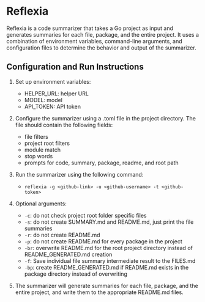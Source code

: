 # Reflexia

Reflexia is a code summarizer that takes a Go project as input and generates summaries for each file, package, and the entire project. It uses a combination of environment variables, command-line arguments, and configuration files to determine the behavior and output of the summarizer.

## Configuration and Run Instructions

1. Set up environment variables:
   - HELPER_URL: helper URL
   - MODEL: model
   - API_TOKEN: API token

2. Configure the summarizer using a .toml file in the project directory. The file should contain the following fields:
   - file filters
   - project root filters
   - module match
   - stop words
   - prompts for code, summary, package, readme, and root path

3. Run the summarizer using the following command:
   - `reflexia -g <github-link> -u <github-username> -t <github-token>`

4. Optional arguments:
   - `-c`: do not check project root folder specific files
   - `-s`: do not create SUMMARY.md and README.md, just print the file summaries
   - `-r`: do not create README.md
   - `-p`: do not create README.md for every package in the project
   - `-br`: overwrite README.md for the root project directory instead of README_GENERATED.md creation
   - `-f`: Save individual file summary intermediate result to the FILES.md
   - `-bp`: create README_GENERATED.md if README.md exists in the package directory instead of overwriting

5. The summarizer will generate summaries for each file, package, and the entire project, and write them to the appropriate README.md files.

